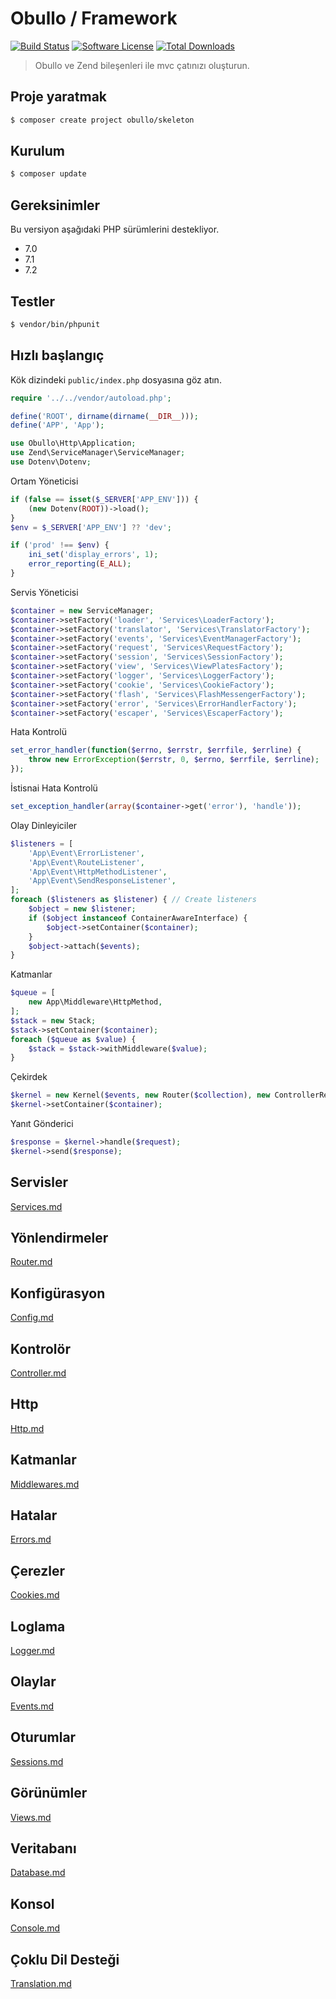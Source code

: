 
# Obullo / Framework

[![Build Status](https://travis-ci.org/obullo/Framework.svg?branch=master)](https://travis-ci.org/obullo/Framework)
[![Software License](https://img.shields.io/badge/license-MIT-brightgreen.svg)](LICENSE.md)
[![Total Downloads](https://img.shields.io/packagist/dt/obullo/framework.svg)](https://packagist.org/packages/obullo/framework)

> Obullo ve Zend bileşenleri ile mvc çatınızı oluşturun.

## Proje yaratmak

``` bash
$ composer create project obullo/skeleton
```

## Kurulum

``` bash
$ composer update
```

## Gereksinimler

Bu versiyon aşağıdaki PHP sürümlerini destekliyor.

* 7.0
* 7.1
* 7.2

## Testler

``` bash
$ vendor/bin/phpunit
```

## Hızlı başlangıç

Kök dizindeki `public/index.php` dosyasına göz atın.

```php
require '../../vendor/autoload.php';

define('ROOT', dirname(dirname(__DIR__)));
define('APP', 'App');

use Obullo\Http\Application;
use Zend\ServiceManager\ServiceManager;
use Dotenv\Dotenv;
```

Ortam Yöneticisi

```php
if (false == isset($_SERVER['APP_ENV'])) {
    (new Dotenv(ROOT))->load();
}
$env = $_SERVER['APP_ENV'] ?? 'dev';

if ('prod' !== $env) {
    ini_set('display_errors', 1);  
    error_reporting(E_ALL);
}
```

Servis Yöneticisi

```php
$container = new ServiceManager;
$container->setFactory('loader', 'Services\LoaderFactory');
$container->setFactory('translator', 'Services\TranslatorFactory');
$container->setFactory('events', 'Services\EventManagerFactory');
$container->setFactory('request', 'Services\RequestFactory');
$container->setFactory('session', 'Services\SessionFactory');
$container->setFactory('view', 'Services\ViewPlatesFactory');
$container->setFactory('logger', 'Services\LoggerFactory');
$container->setFactory('cookie', 'Services\CookieFactory');
$container->setFactory('flash', 'Services\FlashMessengerFactory');
$container->setFactory('error', 'Services\ErrorHandlerFactory');
$container->setFactory('escaper', 'Services\EscaperFactory');
```

Hata Kontrolü

```php
set_error_handler(function($errno, $errstr, $errfile, $errline) {
    throw new ErrorException($errstr, 0, $errno, $errfile, $errline);
});
```

İstisnai Hata Kontrolü

```php
set_exception_handler(array($container->get('error'), 'handle'));
```

Olay Dinleyiciler

```php
$listeners = [
    'App\Event\ErrorListener',
    'App\Event\RouteListener',
    'App\Event\HttpMethodListener',
    'App\Event\SendResponseListener',
];
foreach ($listeners as $listener) { // Create listeners
    $object = new $listener;
    if ($object instanceof ContainerAwareInterface) {
        $object->setContainer($container);
    }
    $object->attach($events);
}
```

Katmanlar

```php
$queue = [
    new App\Middleware\HttpMethod,
];
$stack = new Stack;
$stack->setContainer($container);
foreach ($queue as $value) {
    $stack = $stack->withMiddleware($value);
}
```

Çekirdek

```php
$kernel = new Kernel($events, new Router($collection), new ControllerResolver, $stack, new ArgumentResolver);
$kernel->setContainer($container);
```

Yanıt Gönderici

```php
$response = $kernel->handle($request);
$kernel->send($response);
```

## Servisler

[Services.md](services.md)

## Yönlendirmeler

[Router.md](router.md)

## Konfigürasyon

[Config.md](config.md)

## Kontrolör

[Controller.md](controller.md)

## Http

[Http.md](http.md)

## Katmanlar

[Middlewares.md](middlewares.md)

## Hatalar

[Errors.md](errors.md)

## Çerezler

[Cookies.md](cookies.md)

## Loglama

[Logger.md](logger.md)

## Olaylar

[Events.md](events.md)

## Oturumlar

[Sessions.md](sessions.md)

## Görünümler

[Views.md](views.md)

## Veritabanı

[Database.md](database.md)

## Konsol

[Console.md](console.md)

## Çoklu Dil Desteği

[Translation.md](translation.md)